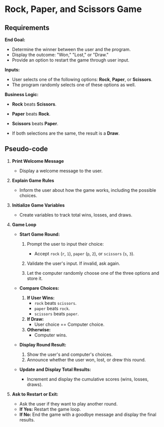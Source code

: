 # Rock, Paper, and Scissors Game

## Requirements

**End Goal:**

- Determine the winner between the user and the program.
- Display the outcome: "Won," "Lost," or "Draw."
- Provide an option to restart the game through user input.

**Inputs:**

- User selects one of the following options: **Rock**, **Paper**, or **Scissors**.
- The program randomly selects one of these options as well.

**Business Logic:**

- **Rock** beats **Scissors**.
- **Paper** beats **Rock**.
- **Scissors** beats **Paper**.

- If both selections are the same, the result is a **Draw**.

## Pseudo-code

1. **Print Welcome Message**

    - Display a welcome message to the user.
2. **Explain Game Rules**

    - Inform the user about how the game works, including the possible choices.
3. **Initialize Game Variables**

    - Create variables to track total wins, losses, and draws.
4. **Game Loop**

    - **Start Game Round:**

        1. Prompt the user to input their choice:

            - Accept `rock` (`r`, `1`), `paper` (`p`, `2`), or `scissors` (`s`, `3`).
        2. Validate the user's input. If invalid, ask again.

        3. Let the computer randomly choose one of the three options and store it.

    - **Compare Choices:**

        1. **If User Wins:**
            - `rock` beats `scissors`.
            - `paper` beats `rock`.
            - `scissors` beats `paper`.
        2. **If Draw:**
            - User choice == Computer choice.
        3. **Otherwise:**
            - Computer wins.
    - **Display Round Result:**

        1. Show the user's and computer's choices.
        2. Announce whether the user won, lost, or drew this round.
    - **Update and Display Total Results:**

        - Increment and display the cumulative scores (wins, losses, draws).
5. **Ask to Restart or Exit:**

    - Ask the user if they want to play another round.
    - **If Yes:** Restart the game loop.
    - **If No:** End the game with a goodbye message and display the final results.
